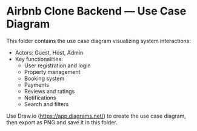 ﻿# Airbnb Clone Backend — Use Case Diagram

This folder contains the use case diagram visualizing system interactions:

- Actors: Guest, Host, Admin
- Key functionalities: 
    - User registration and login
    - Property management
    - Booking system
    - Payments
    - Reviews and ratings
    - Notifications
    - Search and filters

Use Draw.io (https://app.diagrams.net/) to create the use case diagram, then export as PNG and save it in this folder.
